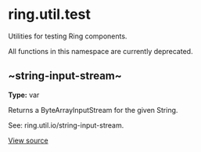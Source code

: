 # ring.util.test


Utilities for testing Ring components.

All functions in this namespace are currently deprecated.

## ~string-input-stream~
**Type:** var




Returns a ByteArrayInputStream for the given String.

See: ring.util.io/string-input-stream.

[View source](http://github.com/ring-clojure/ring/blob/1.8.1/ring-core/src/ring/util/test.clj#L8)